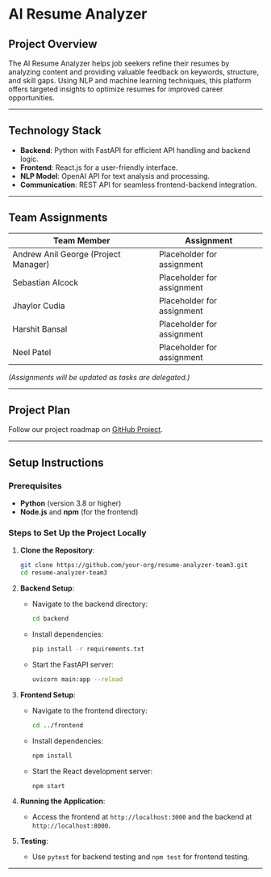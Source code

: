# AI Resume Analyzer 

## Project Overview

The AI Resume Analyzer helps job seekers refine their resumes by analyzing content and providing valuable feedback on keywords, structure, and skill gaps. Using NLP and machine learning techniques, this platform offers targeted insights to optimize resumes for improved career opportunities.

---

## Technology Stack

- **Backend**: Python with FastAPI for efficient API handling and backend logic.
- **Frontend**: React.js for a user-friendly interface.
- **NLP Model**: OpenAI API for text analysis and processing.
- **Communication**: REST API for seamless frontend-backend integration.

---

## Team Assignments

| Team Member                            | Assignment                      |
|----------------------------------------|---------------------------------|
| Andrew Anil George (Project Manager)   | Placeholder for assignment      |
| Sebastian Alcock                       | Placeholder for assignment      |
| Jhaylor Cudia                          | Placeholder for assignment      |
| Harshit Bansal                         | Placeholder for assignment      |
| Neel Patel                             | Placeholder for assignment      |

*(Assignments will be updated as tasks are delegated.)*

---

## Project Plan

Follow our project roadmap on [GitHub Project](https://github.com/users/aanilgeo/projects/2).

---

## Setup Instructions

### Prerequisites

- **Python** (version 3.8 or higher)
- **Node.js** and **npm** (for the frontend)

### Steps to Set Up the Project Locally

1. **Clone the Repository**:
   ```bash
   git clone https://github.com/your-org/resume-analyzer-team3.git
   cd resume-analyzer-team3
   ```

2. **Backend Setup**:
   - Navigate to the backend directory:
     ```bash
     cd backend
     ```
   - Install dependencies:
     ```bash
     pip install -r requirements.txt
     ```
   - Start the FastAPI server:
     ```bash
     uvicorn main:app --reload
     ```

3. **Frontend Setup**:
   - Navigate to the frontend directory:
     ```bash
     cd ../frontend
     ```
   - Install dependencies:
     ```bash
     npm install
     ```
   - Start the React development server:
     ```bash
     npm start
     ```

4. **Running the Application**:
   - Access the frontend at `http://localhost:3000` and the backend at `http://localhost:8000`.

5. **Testing**:
   - Use `pytest` for backend testing and `npm test` for frontend testing.

---
